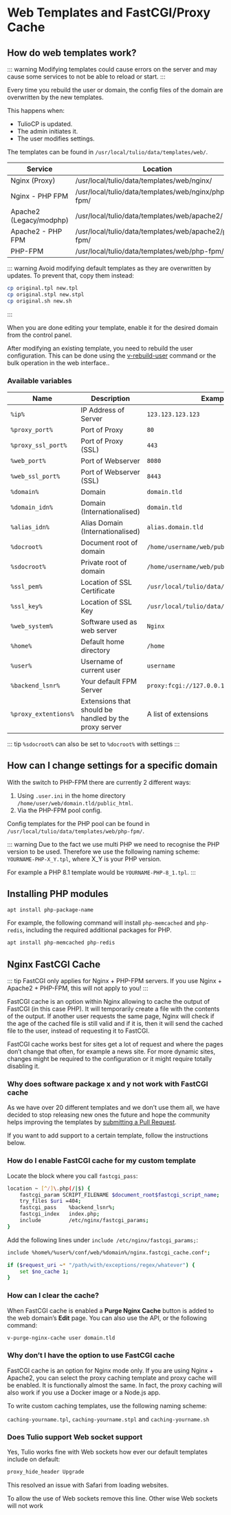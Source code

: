 # Web Templates and FastCGI/Proxy Cache

## How do web templates work?

::: warning
Modifying templates could cause errors on the server and may cause some services to not be able to reload or start.
:::

Every time you rebuild the user or domain, the config files of the domain are overwritten by the new templates.

This happens when:

- TulioCP is updated.
- The admin initiates it.
- The user modifies settings.

The templates can be found in `/usr/local/tulio/data/templates/web/`.

| Service                 | Location                                             |
| ----------------------- | ---------------------------------------------------- |
| Nginx (Proxy)           | /usr/local/tulio/data/templates/web/nginx/           |
| Nginx - PHP FPM         | /usr/local/tulio/data/templates/web/nginx/php-fpm/   |
| Apache2 (Legacy/modphp) | /usr/local/tulio/data/templates/web/apache2/         |
| Apache2 - PHP FPM       | /usr/local/tulio/data/templates/web/apache2/php-fpm/ |
| PHP-FPM                 | /usr/local/tulio/data/templates/web/php-fpm/         |

::: warning
Avoid modifying default templates as they are overwritten by updates. To prevent that, copy them instead:

```bash
cp original.tpl new.tpl
cp original.stpl new.stpl
cp original.sh new.sh
```

:::

When you are done editing your template, enable it for the desired domain from the control panel.

After modifying an existing template, you need to rebuild the user configuration. This can be done using the [v-rebuild-user](../reference/cli#v-rebuild-user) command or the bulk operation in the web interface..

### Available variables

| Name                 | Description                                           | Example                                   |
| -------------------- | ----------------------------------------------------- | ----------------------------------------- |
| `%ip%`               | IP Address of Server                                  | `123.123.123.123`                         |
| `%proxy_port%`       | Port of Proxy                                         | `80`                                      |
| `%proxy_ssl_port%`   | Port of Proxy (SSL)                                   | `443`                                     |
| `%web_port%`         | Port of Webserver                                     | `8080`                                    |
| `%web_ssl_port%`     | Port of Webserver (SSL)                               | `8443`                                    |
| `%domain%`           | Domain                                                | `domain.tld`                              |
| `%domain_idn%`       | Domain (Internationalised)                            | `domain.tld`                              |
| `%alias_idn%`        | Alias Domain (Internationalised)                      | `alias.domain.tld`                        |
| `%docroot%`          | Document root of domain                               | `/home/username/web/public_html/`         |
| `%sdocroot%`         | Private root of domain                                | `/home/username/web/public_shtml/`        |
| `%ssl_pem%`          | Location of SSL Certificate                           | `/usr/local/tulio/data/user/username/ssl` |
| `%ssl_key%`          | Location of SSL Key                                   | `/usr/local/tulio/data/user/username/ssl` |
| `%web_system%`       | Software used as web server                           | `Nginx`                                   |
| `%home%`             | Default home directory                                | `/home`                                   |
| `%user%`             | Username of current user                              | `username`                                |
| `%backend_lsnr%`     | Your default FPM Server                               | `proxy:fcgi://127.0.0.1:9000`             |
| `%proxy_extentions%` | Extensions that should be handled by the proxy server | A list of extensions                      |

::: tip
`%sdocroot%` can also be set to `%docroot%` with settings
:::

## How can I change settings for a specific domain

With the switch to PHP-FPM there are currently 2 different ways:

1. Using `.user.ini` in the home directory `/home/user/web/domain.tld/public_html`.
2. Via the PHP-FPM pool config.

Config templates for the PHP pool can be found in `/usr/local/tulio/data/templates/web/php-fpm/`.

::: warning
Due to the fact we use multi PHP we need to recognise the PHP version to be used. Therefore we use the following naming scheme: `YOURNAME-PHP-X_Y.tpl`, where X_Y is your PHP version.

For example a PHP 8.1 template would be `YOURNAME-PHP-8_1.tpl`.
:::

## Installing PHP modules

```bash
apt install php-package-name
```

For example, the following command will install `php-memcached` and `php-redis`, including the required additional packages for PHP.

```bash
apt install php-memcached php-redis
```

## Nginx FastCGI Cache

::: tip
FastCGI only applies for Nginx + PHP-FPM servers. If you use Nginx + Apache2 + PHP-FPM, this will not apply to you!
:::

FastCGI cache is an option within Nginx allowing to cache the output of FastCGI (in this case PHP). It will temporarily create a file with the contents of the output. If another user requests the same page, Nginx will check if the age of the cached file is still valid and if it is, then it will send the cached file to the user, instead of requesting it to FastCGI.

FastCGI cache works best for sites get a lot of request and where the pages don’t change that often, for example a news site. For more dynamic sites, changes might be required to the configuration or it might require totally disabling it.

### Why does software package x and y not work with FastCGI cache

As we have over 20 different templates and we don’t use them all, we have decided to stop releasing new ones the future and hope the community helps improving the templates by [submitting a Pull Request](https://github.com/contaura/tuliocp/pulls).

If you want to add support to a certain template, follow the instructions below.

### How do I enable FastCGI cache for my custom template

Locate the block where you call `fastcgi_pass`:

```bash
location ~ [^/]\.php(/|$) {
    fastcgi_param SCRIPT_FILENAME $document_root$fastcgi_script_name;
    try_files $uri =404;
    fastcgi_pass    %backend_lsnr%;
    fastcgi_index   index.php;
    include         /etc/nginx/fastcgi_params;
}
```

Add the following lines under `include /etc/nginx/fastcgi_params;`:

```bash
include %home%/%user%/conf/web/%domain%/nginx.fastcgi_cache.conf*;

if ($request_uri ~* "/path/with/exceptions/regex/whatever") {
    set $no_cache 1;
}
```

### How can I clear the cache?

When FastCGI cache is enabled a **<i class="fas fa-fw fa-trash"></i> Purge Nginx Cache** button is added to the web domain’s **Edit** page. You can also use the API, or the following command:

```bash
v-purge-nginx-cache user domain.tld
```

### Why don’t I have the option to use FastCGI cache

FastCGI cache is an option for Nginx mode only. If you are using Nginx + Apache2, you can select the proxy caching template and proxy cache will be enabled. It is functionally almost the same. In fact, the proxy caching will also work if you use a Docker image or a Node.js app.

To write custom caching templates, use the following naming scheme:

`caching-yourname.tpl`, `caching-yourname.stpl` and `caching-yourname.sh`

### Does Tulio support Web socket support

Yes, Tulio works fine with Web sockets how ever our default templates include on default:

```bash
proxy_hide_header Upgrade
```

This resolved an issue with Safari from loading websites.

To allow the use of Web sockets remove this line. Other wise Web sockets will not work
